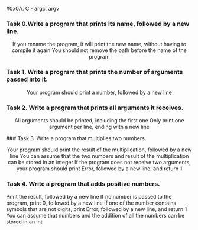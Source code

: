 #0x0A. C - argc, argv </br>
### Task 0.Write a program that prints its name, followed by a new line. </br>
<p align = "Center">
If you rename the program, it will print the new name, without having to compile it again
You should not remove the path before the name of the program
</p>

### Task 1. Write a program that prints the number of arguments passed into it.
<p align = "center" > Your program should print a number, followed by a new line </p>

### Task 2. Write a program that prints all arguments it receives. 
<p align = "center" >
All arguments should be printed, including the first one
Only print one argument per line, ending with a new line
</p>
### Task 3. Write a program that multiplies two numbers. 
<p align = "center">
Your program should print the result of the multiplication, followed by a new line
You can assume that the two numbers and result of the multiplication can be stored in an integer
If the program does not receive two arguments, your program should print Error, followed by a new line, and return 1
</p>

### Task 4. Write a program that adds positive numbers. </br>
<p> 
Print the result, followed by a new line
If no number is passed to the program, print 0, followed by a new line
If one of the number contains symbols that are not digits, print Error, followed by a new line, and return 1
You can assume that numbers and the addition of all the numbers can be stored in an int
</p>

